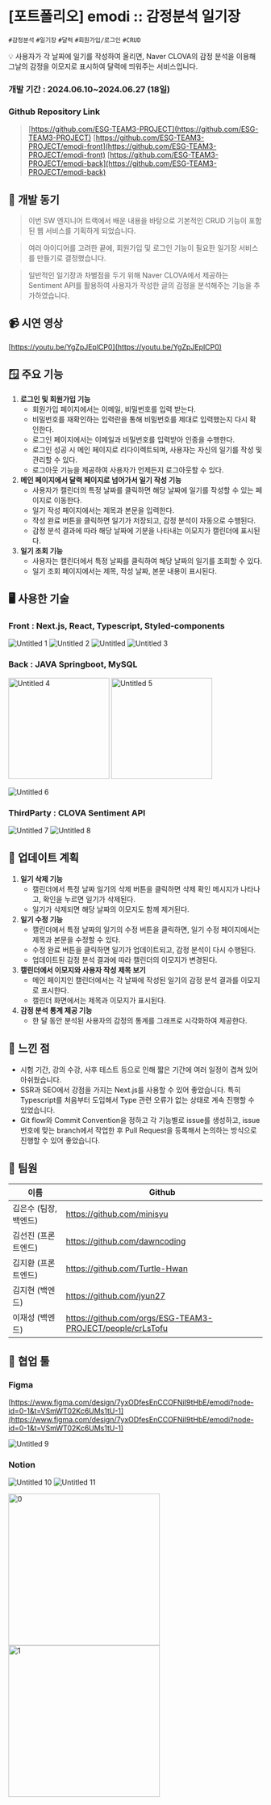 # [포트폴리오] emodi :: 감정분석 일기장

`#감정분석` `#일기장` `#달력` `#회원가입/로그인` `#CRUD`

<aside>
💡 사용자가 각 날짜에 일기를 작성하여 올리면, Naver CLOVA의 감정 분석을 이용해 그날의 감정을 이모지로 표시하여 달력에 띄워주는 서비스입니다.

</aside>

### 개발 기간 : 2024.06.10~2024.06.27 (18일)

### Github Repository Link

> [https://github.com/ESG-TEAM3-PROJECT](https://github.com/ESG-TEAM3-PROJECT)
[https://github.com/ESG-TEAM3-PROJECT/emodi-front](https://github.com/ESG-TEAM3-PROJECT/emodi-front)
[https://github.com/ESG-TEAM3-PROJECT/emodi-back](https://github.com/ESG-TEAM3-PROJECT/emodi-back)
> 

## 💭 개발 동기

> 이번 SW 엔지니어 트랙에서 배운 내용을 바탕으로 기본적인 CRUD 기능이 포함된 웹 서비스를 기획하게 되었습니다.
> 

> 여러 아이디어를 고려한 끝에, 회원가입 및 로그인 기능이 필요한 일기장 서비스를 만들기로 결정했습니다.
> 

> 일반적인 일기장과 차별점을 두기 위해 Naver CLOVA에서 제공하는 Sentiment API를 활용하여 사용자가 작성한 글의 감정을 분석해주는 기능을 추가하였습니다.
> 

## 📹 시연 영상

[https://youtu.be/YgZpJEplCP0](https://youtu.be/YgZpJEplCP0)

## 🪟 주요 기능

1. **로그인 및 회원가입 기능**
    - 회원가입 페이지에서는 이메일, 비밀번호를 입력 받는다.
    - 비밀번호를 재확인하는 입력란을 통해 비밀번호를 제대로 입력했는지 다시 확인한다.
    - 로그인 페이지에서는 이메일과 비밀번호를 입력받아 인증을 수행한다.
    - 로그인 성공 시 메인 페이지로 리다이렉트되며, 사용자는 자신의 일기를 작성 및 관리할 수 있다.
    - 로그아웃 기능을 제공하여 사용자가 언제든지 로그아웃할 수 있다.
2. **메인 페이지에서 달력 페이지로 넘어가서 일기 작성 기능**
    - 사용자가 캘린더의 특정 날짜를 클릭하면 해당 날짜에 일기를 작성할 수 있는 페이지로 이동한다.
    - 일기 작성 페이지에서는 제목과 본문을 입력한다.
    - 작성 완료 버튼을 클릭하면 일기가 저장되고, 감정 분석이 자동으로 수행된다.
    - 감정 분석 결과에 따라 해당 날짜에 기분을 나타내는 이모지가 캘린더에 표시된다.
3. **일기 조회 기능**
    - 사용자는 캘린더에서 특정 날짜를 클릭하여 해당 날짜의 일기를 조회할 수 있다.
    - 일기 조회 페이지에서는 제목, 작성 날짜, 본문 내용이 표시된다.

## 🖥️ 사용한 기술

### Front : Next.js, React, Typescript, Styled-components
![Untitled 1](https://github.com/ESG-TEAM3-PROJECT/emodi-front/assets/67897841/d841e1e2-a45b-43c0-b645-ff1390e9258b)
![Untitled 2](https://github.com/ESG-TEAM3-PROJECT/emodi-front/assets/67897841/87fc740b-ea65-4267-b1e0-c3b74d7a396c)
![Untitled](https://github.com/ESG-TEAM3-PROJECT/emodi-front/assets/67897841/7611dc6a-afc1-433a-8e2a-d33cfde35c07)
![Untitled 3](https://github.com/ESG-TEAM3-PROJECT/emodi-front/assets/67897841/d26f18f7-f5f7-4d88-bbe8-bef6f15d66b8)



### Back : JAVA Springboot, MySQL
<img width="200" alt="Untitled 4" src="https://github.com/ESG-TEAM3-PROJECT/emodi-front/assets/67897841/8daa8af6-31e5-4a66-ac33-0411a8eb4e27">  
<img width="200" alt="Untitled 5" src="https://github.com/ESG-TEAM3-PROJECT/emodi-front/assets/67897841/50bd2857-5e6d-470d-a22e-03f7f08c4e25">  

![Untitled 6](https://github.com/ESG-TEAM3-PROJECT/emodi-front/assets/67897841/c69a0100-761d-4ec2-a66d-b5a5dcf82eec)

### ThirdParty : CLOVA Sentiment API
![Untitled 7](https://github.com/ESG-TEAM3-PROJECT/emodi-front/assets/67897841/e096e412-46a6-4d96-b16a-c68272d329c2)
![Untitled 8](https://github.com/ESG-TEAM3-PROJECT/emodi-front/assets/67897841/3f63d4bb-0c4c-4956-be76-c6bf8fb8718b)


## 🔄 업데이트 계획

1. **일기 삭제 기능**
    - 캘린더에서 특정 날짜 일기의 삭제 버튼을 클릭하면 삭제 확인 메시지가 나타나고, 확인을 누르면 일기가 삭제된다.
    - 일기가 삭제되면 해당 날짜의 이모지도 함께 제거된다.
2. **일기 수정 기능**
    - 캘린더에서 특정 날짜의 일기의 수정 버튼을 클릭하면, 일기 수정 페이지에서는 제목과 본문을 수정할 수 있다.
    - 수정 완료 버튼을 클릭하면 일기가 업데이트되고, 감정 분석이 다시 수행된다.
    - 업데이트된 감정 분석 결과에 따라 캘린더의 이모지가 변경된다.
3. **캘린더에서 이모지와 사용자 작성 제목 보기**
    - 메인 페이지인 캘린더에서는 각 날짜에 작성된 일기의 감정 분석 결과를 이모지로 표시한다.
    - 캘린더 화면에서는 제목과 이모지가 표시된다.
4. **감정 분석 통계 제공 기능**
    - 한 달 동안 분석된 사용자의 감정의 통계를 그래프로 시각화하여 제공한다.

## 💯 느낀 점

- 시험 기간, 강의 수강, 사후 테스트 등으로 인해 짧은 기간에 여러 일정이 겹쳐 있어 아쉬웠습니다.
- SSR과 SEO에서 강점을 가지는 Next.js를 사용할 수 있어 좋았습니다. 특히 Typescript를 처음부터 도입해서 Type 관련 오류가 없는 상태로 계속 진행할 수 있었습니다.
- Git flow와 Commit Convention을 정하고 각 기능별로 issue를 생성하고, issue 번호에 맞는 branch에서 작업한 후 Pull Request을 등록해서 논의하는 방식으로 진행할 수 있어 좋았습니다.

## 👥 팀원

| 이름 | Github |
| --- | --- |
| 김은수 (팀장, 백엔드) | https://github.com/minisyu |
| 김선진 (프론트엔드) | https://github.com/dawncoding |
| 김지환 (프론트엔드) | https://github.com/Turtle-Hwan |
| 김지현 (백엔드) | https://github.com/jyun27 |
| 이재성 (백엔드) | https://github.com/orgs/ESG-TEAM3-PROJECT/people/crLsTofu |

## 🎨 협업 툴

### Figma

[https://www.figma.com/design/7yxODfesEnCCOFNiI9tHbE/emodi?node-id=0-1&t=VSmWT02Kc6UMs1tU-1](https://www.figma.com/design/7yxODfesEnCCOFNiI9tHbE/emodi?node-id=0-1&t=VSmWT02Kc6UMs1tU-1)

![Untitled 9](https://github.com/ESG-TEAM3-PROJECT/emodi-front/assets/67897841/59c099d4-941b-48af-9f46-d521be88dd1f)

### Notion

![Untitled 10](https://github.com/ESG-TEAM3-PROJECT/emodi-front/assets/67897841/49016f2b-ced8-4661-a65a-5c0bfa3bfc92)
![Untitled 11](https://github.com/ESG-TEAM3-PROJECT/emodi-front/assets/67897841/f4b04b23-bb0d-4709-aad7-7f41703435e6)

<img width="300" alt="0" src="https://github.com/ESG-TEAM3-PROJECT/emodi-front/assets/67897841/9f00be00-bdf9-4611-a7b4-a7f49698647b">

<img width="300" alt="1" src="https://github.com/ESG-TEAM3-PROJECT/emodi-front/assets/67897841/c9d40d7c-9013-4988-a758-2c2371416473">
